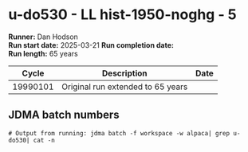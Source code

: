 # u-do530 - LL hist-1950-noghg - 5

**Runner:** Dan Hodson   
**Run start date:** 2025-03-21 
**Run completion date:**  
**Run length:** 65 years   

| Cycle | Description | Date |
| --- | --- | --- |
|19990101 | Original run extended to 65 years | |


## JDMA batch numbers
```
# Output from running: jdma batch -f workspace -w alpaca| grep u-do530| cat -n
```
